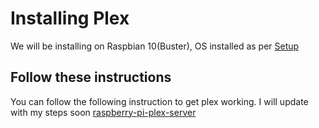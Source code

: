 # Installing Plex

We will be installing on Raspbian 10(Buster), OS installed as per [Setup](setupRasp.md)

## Follow these instructions
You can follow the following instruction to get plex working. I will update with my steps soon
[raspberry-pi-plex-server](https://pimylifeup.com/raspberry-pi-plex-server/)
